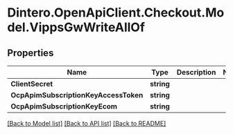 # Dintero.OpenApiClient.Checkout.Model.VippsGwWriteAllOf

## Properties

Name | Type | Description | Notes
------------ | ------------- | ------------- | -------------
**ClientSecret** | **string** |  | 
**OcpApimSubscriptionKeyAccessToken** | **string** |  | 
**OcpApimSubscriptionKeyEcom** | **string** |  | 

[[Back to Model list]](../README.md#documentation-for-models) [[Back to API list]](../README.md#documentation-for-api-endpoints) [[Back to README]](../README.md)

